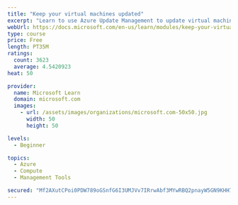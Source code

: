 ```yaml
---
title: "Keep your virtual machines updated"
excerpt: "Learn to use Azure Update Management to update virtual machines, verify agent connectivity, and use Azure Log Analytics in your cloud environment."
webUrl: https://docs.microsoft.com/en-us/learn/modules/keep-your-virtual-machines-updated/
type: course
price: Free
length: PT35M
ratings:
  count: 3623
  average: 4.5420923
heat: 50

provider:
  name: Microsoft Learn
  domain: microsoft.com
  images:
    - url: /assets/images/organizations/microsoft.com-50x50.jpg
      width: 50
      height: 50

levels:
  - Beginner

topics:
  - Azure
  - Compute
  - Management Tools

secured: "Mf2AXutCPoi0PDW789oGSnfG6I3UMJVv7IRrwAbf3MYwRBQ2pnayW5GN9KHH7uTNt5LO0vCytQWztRoc5GkeNxX60b5xQwxWbBsS1nA4J6B2HgjuMoG3ztwjtuFUKxXJlAyxz0KaPykKwVYUwu39WCGXs+ryeal6F2DawTM2LU2Q9Xo7vUZmNsK7BfDDnRJE5L2IBur0D78pPvfL367R2iL4y6q5L0cCW1doV+AHvjCA9kwayfvdVL1Era2nGbb8yD84baF/OIpEb2TsLPvNwpAVgxXqbzm+rGko+8Fqo0XqBJ+liQByGoHxlXS478GxSxL+dUgkbbA0OF4IJOChOdM3APVNEoyeRQCRmEDW9068c5u+BiPoxuCW7ZpL0wcTPM5sA6FP5k5VG7fn9zPhVat5lWLm4/PSLiTKUt+jGok=;XDIIOYkuHwwUN/BB17Z0GA=="
---
```



